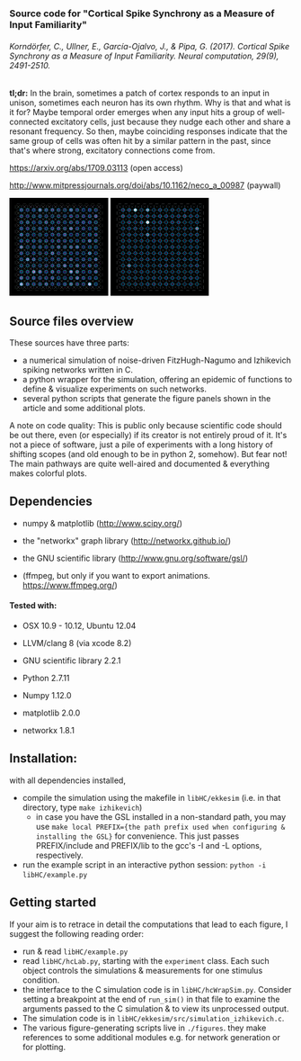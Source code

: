 ### Source code for "Cortical Spike Synchrony as a Measure of Input Familiarity"
###### Korndörfer, C., Ullner, E., García-Ojalvo, J., & Pipa, G. (2017). Cortical Spike Synchrony as a Measure of Input Familiarity. Neural computation, 29(9), 2491-2510.

**tl;dr:** In the brain, sometimes a patch of cortex responds to an input in unison, sometimes each neuron has its own rhythm. Why is that and what is it for? Maybe temporal order emerges when any input hits a group of well-connected excitatory cells, just because they nudge each other and share a resonant frequency. So then, maybe coinciding responses indicate that the same group of cells was often hit by a similar pattern in the past, since that's where strong, excitatory connections come from.

https://arxiv.org/abs/1709.03113  (open access)

http://www.mitpressjournals.org/doi/abs/10.1162/neco_a_00987  (paywall)


![animation of an unconnected grid network resonating under random input](https://raw.githubusercontent.com/cknd/synchrony/master/gnet_0.gif)
![animation of a moderately connected grid network resonating under random input](https://raw.githubusercontent.com/cknd/synchrony/master/gnet_5.gif)

## Source files overview

These sources have three parts:

- a numerical simulation of noise-driven FitzHugh-Nagumo and Izhikevich spiking networks written in C.
- a python wrapper for the simulation, offering an epidemic of functions to define & visualize experiments on such networks.
- several python scripts that generate the figure panels shown in the article and some additional plots.

A note on code quality:
This is public only because scientific code should be out there, even (or especially) if its creator is not entirely proud of it. It's not a piece of software, just a pile of experiments with a long history of shifting scopes (and old enough to be in python 2, somehow). But fear not! The main pathways are quite well-aired and documented & everything makes colorful plots.


## Dependencies
- numpy & matplotlib (http://www.scipy.org/)
- the "networkx" graph library (http://networkx.github.io/)

- the GNU scientific library (http://www.gnu.org/software/gsl/)

- (ffmpeg, but only if you want to export animations. https://www.ffmpeg.org/)


#### Tested with:
- OSX 10.9 - 10.12, Ubuntu 12.04
- LLVM/clang 8 (via xcode 8.2)
- GNU scientific library 2.2.1

- Python 2.7.11
- Numpy  1.12.0
- matplotlib  2.0.0
- networkx  1.8.1

## Installation:
with all dependencies installed,

- compile the simulation using the makefile in `libHC/ekkesim` (i.e. in that directory, type `make izhikevich`)
    - in case you have the GSL installed in a non-standard path, you may use `make local PREFIX={the path prefix used when configuring & installing the GSL}` for convenience. This just passes PREFIX/include and PREFIX/lib to the gcc's -I and -L options, respectively.
- run the example script in an interactive python session: `python -i libHC/example.py`


## Getting started
If your aim is to retrace in detail the computations that lead to each figure, I suggest the following reading order:

- run & read `libHC/example.py`
- read `libHC/hcLab.py`, starting with the `experiment` class. Each such object controls the simulations & measurements for one stimulus condition.
- the interface to the C simulation code is in `libHC/hcWrapSim.py`. Consider setting a breakpoint at the end of `run_sim()` in that file to examine the arguments passed to the C simulation & to view its unprocessed output.
- The simulation code is in `libHC/ekkesim/src/simulation_izhikevich.c`.
- The various figure-generating scripts live in `./figures`. they make references to some additional modules e.g. for network generation or for plotting.
